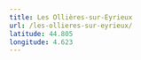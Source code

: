 ```yaml
---
title: Les Ollières-sur-Eyrieux
url: /les-ollieres-sur-eyrieux/
latitude: 44.805
longitude: 4.623
---
```

